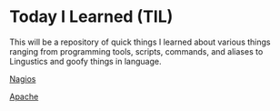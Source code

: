 # Today I Learned (TIL)

This will be a repository of quick things I learned about various things ranging from programming tools, scripts, commands, and aliases to Lingustics and goofy things in language.

[Nagios](https://github.com/etmitchell/til/blob/master/Nagios.md)

[Apache](https://github.com/etmitchell/til/blob/master/Apache.md)
